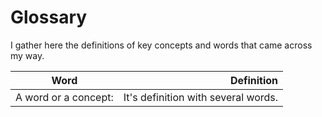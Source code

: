 <!--
.. title: Glossary
.. slug: glossary
.. date: 2022-10-18 13:44:27 UTC-04:00
.. tags: 
.. category: 
.. link: 
.. description: 
.. type: text
.. hidetitle: True
-->

# Glossary 

I gather here the definitions of key concepts and words that came across my way.


| Word                | Definition                          |
| ------------------- | ----------------------------------: |
| A word or a concept: | It's definition with several words. |


